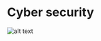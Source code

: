 # Cyber security

![alt text](https://i.pinimg.com/originals/e5/7a/19/e57a19d66d954557be26bcfd7b2201b8.gif)